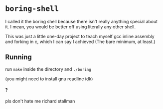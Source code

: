 # `boring-shell`

I called it the boring shell because there isn't really anything special about it. I mean, you would be better off using literally any other shell.  

This was just a little one-day project to teach myself gcc inline assembly and forking in c, which I can say I achieved (The bare minimum, at least.)

## Running
run `make` inside the directory and `./boring`  

(you might need to install gnu readline idk)

#### ?
pls don't hate me richard stallman
